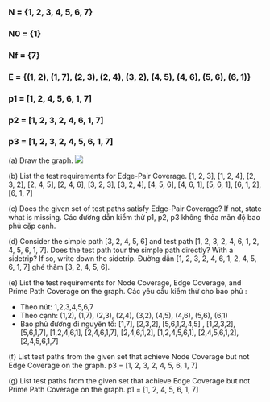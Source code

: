 ### N = {1, 2, 3, 4, 5, 6, 7}
### N0 = {1}
### Nf = {7}
### E = {(1, 2), (1, 7), (2, 3), (2, 4), (3, 2), (4, 5), (4, 6), (5, 6), (6, 1)}
### p1 = [1, 2, 4, 5, 6, 1, 7]
### p2 = [1, 2, 3, 2, 4, 6, 1, 7]
### p3 = [1, 2, 3, 2, 4, 5, 6, 1, 7]

(a) Draw the graph.
![](Images/7.2.2-5.png)

(b) List the test requirements for Edge-Pair Coverage.
[1, 2, 3], [1, 2, 4], [2, 3, 2], [2, 4, 5], [2, 4, 6], [3, 2, 3], [3, 2, 4], [4, 5, 6], [4, 6, 1], [5, 6, 1], [6, 1, 2], [6, 1, 7]
 
(c) Does the given set of test paths satisfy Edge-Pair Coverage? If not, state what is missing.
Các đường dẫn kiểm thử p1, p2, p3 không thỏa mãn độ bao phủ cặp cạnh.

(d) Consider the simple path [3, 2, 4, 5, 6] and test path [1, 2, 3, 2, 4, 6, 1, 2, 4, 5, 6, 1, 7]. Does the test path tour the simple path directly? With a sidetrip? If so, write down the sidetrip.
Đường dẫn [1, 2, 3, 2, 4, 6, 1, 2, 4, 5, 6, 1, 7] ghé thăm [3, 2, 4, 5, 6].

(e) List the test requirements for Node Coverage, Edge Coverage, and Prime Path Coverage on the graph.
Các yêu cầu kiểm thử cho bao phủ :
- Theo nút: 1,2,3,4,5,6,7
- Theo cạnh: (1,2), (1,7), (2,3), (2,4), (3,2), (4,5), (4,6), (5,6), (6,1)
- Bao phủ đường đi nguyên tố: [1,7], [2,3,2], [5,6,1,2,4,5] ,  [1,2,3,2], [5,6,1,7], [1,2,4,6,1], [2,4,6,1,7], [2,4,6,1,2], [1,2,4,5,6,1], [2,4,5,6,1,2], [2,4,5,6,1,7]

(f) List test paths from the given set that achieve Node Coverage but not Edge Coverage on the graph.
p3 = [1, 2, 3, 2, 4, 5, 6, 1, 7]

(g) List test paths from the given set that achieve Edge Coverage but not Prime Path Coverage on the graph.
p1 = [1, 2, 4, 5, 6, 1, 7]
